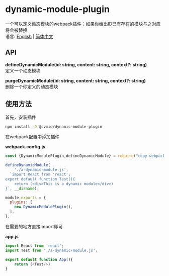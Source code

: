 # dynamic-module-plugin
一个可以定义动态模块的webpack插件；如果你给出ID已有存在的模块与之对应将会被替换  
语言: [English](./README.md) | [简体中文](./README_ZH.md)

## API
**defineDynamicModule(id: string, content: string, context?: string)**  
定义一个动态模块

**purgeDynamicModule(id: string, content: string, context?: string)**  
删除一个你定义的动态模块

## 使用方法
首先，安装插件
```bash
npm install -D @svmio/dynamic-module-plugin
```

在webpack配置中添加插件

**webpack.config.js**

```js
const {DynamicModulePlugin,defineDynamicModule} = require("copy-webpack-plugin");

defineDynamicModule(
    './a-dynamic-module.js',
  `import React from 'react';
export default function Test(){
    return (<div>This is a dynamic module</div>)
}`, __dirname);

module.exports = {
  plugins: [
    new DynamicModulePlugin(),
  ],
};
```

在需要的地方直接import即可

**app.js**

```js
import React from 'react';
import Test from './a-dynamic-module.js';

export default function App(){
    return (<Test/>)
}

```
